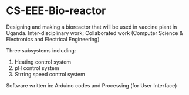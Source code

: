 # CS-EEE-Bio-reactor

Designing and making a bioreactor that will be used in vaccine plant in Uganda.
Inter-disciplinary work; Collaborated work (Computer Science & Electronics and Electrical Engineering)

Three subsystems including:
1. Heating control system
2. pH control system
3. Strring speed control system

Software written in:
Arduino codes and Processing (for User Interface)
